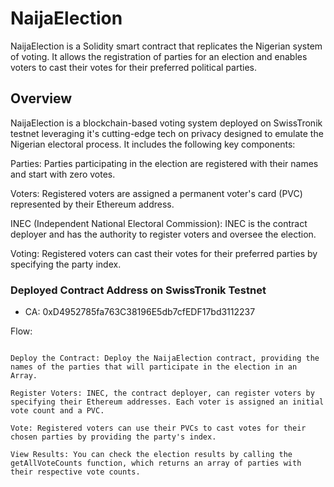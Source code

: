 # NaijaElection

NaijaElection is a Solidity smart contract that replicates the Nigerian system of voting. It allows the registration of parties for an election and enables voters to cast their votes for their preferred political parties.

## Overview

NaijaElection is a blockchain-based voting system deployed on SwissTronik testnet leveraging it's cutting-edge tech on privacy designed to emulate the Nigerian electoral process. It includes the following key components:

Parties: Parties participating in the election are registered with their names and start with zero votes.

Voters: Registered voters are assigned a permanent voter's card (PVC) represented by their Ethereum address.

INEC (Independent National Electoral Commission): INEC is the contract deployer and has the authority to register voters and oversee the election.

Voting: Registered voters can cast their votes for their preferred parties by specifying the party index.

### Deployed Contract Address on SwissTronik Testnet
* CA: 0xD4952785fa763C38196E5db7cfEDF17bd3112237


Flow:

```shell

Deploy the Contract: Deploy the NaijaElection contract, providing the names of the parties that will participate in the election in an Array.

Register Voters: INEC, the contract deployer, can register voters by specifying their Ethereum addresses. Each voter is assigned an initial vote count and a PVC.

Vote: Registered voters can use their PVCs to cast votes for their chosen parties by providing the party's index.

View Results: You can check the election results by calling the getAllVoteCounts function, which returns an array of parties with their respective vote counts.
```
